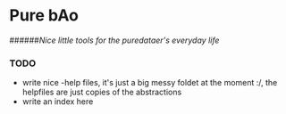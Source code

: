 # Pure bAo
######_Nice little tools for the puredataer's everyday life_

### TODO
  * write nice -help files, it's just a big messy foldet at the moment :/, the helpfiles are just copies of the abstractions
  * write an index here
